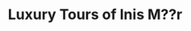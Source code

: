---
title: "Luxury Tours of Inis M??r"
address: "Mr Noel Mahon, Inis M??r (Inishmore), Aran Islands (Inishmore), Co. Galway"
tel: "+353 (0)87 778 2775"
county: "Galway"
category: "Bus Services"
type: "Content"
lat: "53.12818145751953"
lng: "-9.686467170715332"
---